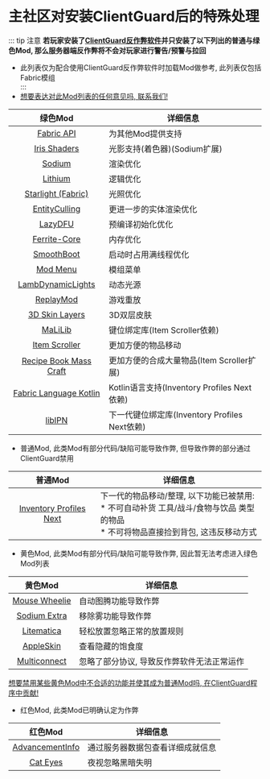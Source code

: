 # 主社区对安装ClientGuard后的特殊处理
::: tip 注意
**若玩家安装了[ClientGuard反作弊软件](../scccpcenter)并只安装了以下列出的普通与绿色Mod, 那么服务器端反作弊将不会对玩家进行警告/预警与拉回**  
* 此列表仅为配合使用ClientGuard反作弊软件时加载Mod做参考, 此列表仅包括Fabric模组  
:::  
* [想要表达对此Mod列表的任何意见吗, 联系我们!](../contact)

|绿色Mod|详细信息|  
|:--:|-------|  
|[Fabric API](https://modrinth.com/mod/fabric-api)|为其他Mod提供支持|
|[Iris Shaders](https://modrinth.com/mod/iris)|光影支持(着色器)(Sodium扩展)|
|[Sodium](https://modrinth.com/mod/sodium)|渲染优化|
|[Lithium](https://modrinth.com/mod/lithium)|逻辑优化|
|[Starlight (Fabric)](https://modrinth.com/mod/starlight)|光照优化|
|[EntityCulling](https://modrinth.com/mod/entityculling)|更进一步的实体渲染优化|
|[LazyDFU](https://modrinth.com/mod/lazydfu)|预编译初始化优化|
|[Ferrite-Core](https://modrinth.com/mod/ferrite-core)|内存优化|
|[SmoothBoot](https://modrinth.com/mod/smoothboot-fabric)|启动时占用满线程优化|
|[Mod Menu](https://modrinth.com/mod/modmenu)|模组菜单|
|[LambDynamicLights](https://modrinth.com/mod/lambdynamiclights)|动态光源|
|[ReplayMod](https://modrinth.com/mod/replaymod)|游戏重放|
|[3D Skin Layers](https://modrinth.com/mod/3dskinlayers)|3D双层皮肤|
|[MaLiLib](https://www.curseforge.com/minecraft/mc-mods/malilib)|键位绑定库(Item Scroller依赖)|
|[Item Scroller](https://www.curseforge.com/minecraft/mc-mods/item-scroller)|更加方便的物品移动|
|[Recipe Book Mass Craft](https://modrinth.com/mod/recipebookmasscraft)|更加方便的合成大量物品(Item Scroller扩展)|
|[Fabric Language Kotlin](https://modrinth.com/mod/fabric-language-kotlin)|Kotlin语言支持(Inventory Profiles Next依赖)|
|[libIPN](https://modrinth.com/mod/libipn)|下一代键位绑定库(Inventory Profiles Next依赖)|

* 普通Mod, 此类Mod有部分代码/缺陷可能导致作弊, 但导致作弊的部分通过ClientGuard禁用  

|普通Mod|详细信息|  
|:--:|-------|  
|[Inventory Profiles Next](https://modrinth.com/mod/inventory-profiles-next)|下一代的物品移动/整理, 以下功能已被禁用:<br>* 不可自动补货 工具/战斗/食物与饮品 类型的物品<br>* 不可将物品直接捡到背包, 这违反移动方式|

* 黄色Mod, 此类Mod有部分代码/缺陷可能导致作弊, 因此暂无法考虑进入绿色Mod列表  

|黄色Mod|详细信息|  
|:--:|-------|  
|[Mouse Wheelie](https://modrinth.com/mod/mouse-wheelie)|自动图腾功能导致作弊|
|[Sodium Extra](https://modrinth.com/mod/sodium-extra)|移除雾功能导致作弊|
|[Litematica](https://www.curseforge.com/minecraft/mc-mods/litematica)|轻松放置忽略正常的放置规则|
|[AppleSkin](https://modrinth.com/mod/appleskin)|查看隐藏的饱食度|
|[Multiconnect](https://modrinth.com/mod/multiconnect)|忽略了部分协议, 导致反作弊软件无法正常运作|

[想要禁用某些黄色Mod中不合适的功能并使其成为普通Mod吗, 在ClientGuard程序中贡献!](https://github.com/EpsilonNetWorkGroup/ClientGuard)

* 红色Mod, 此类Mod已明确认定为作弊  

|红色Mod|详细信息|  
|:--:|-------|  
|[AdvancementInfo](https://modrinth.com/mod/advancementinfo)|通过服务器数据包查看详细成就信息|
|[Cat Eyes](https://www.curseforge.com/minecraft/mc-mods/cat-eyes-night-vision-toggle-mod)|夜视忽略黑暗失明|
